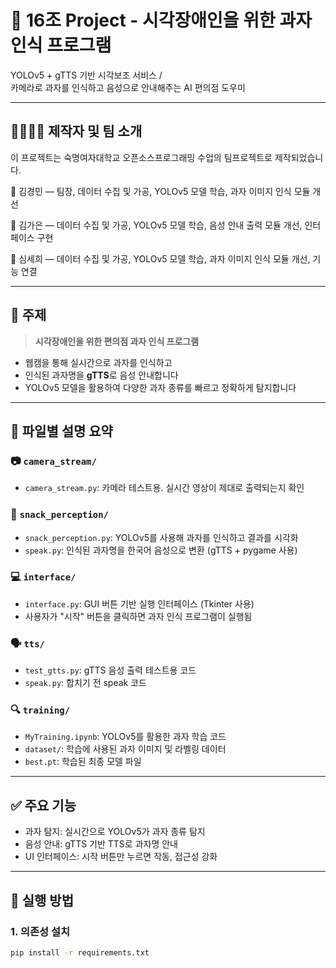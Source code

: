 # 🍪 16조 Project - 시각장애인을 위한 과자 인식 프로그램
YOLOv5 + gTTS 기반 시각보조 서비스 /  
카메라로 과자를 인식하고 음성으로 안내해주는 AI 편의점 도우미

---

## 👨‍👩‍👧‍👦 제작자 및 팀 소개
이 프로젝트는 숙명여자대학교 오픈소스프로그래밍 수업의 팀프로젝트로 제작되었습니다.

👤 김경민 — 팀장, 데이터 수집 및 가공, YOLOv5 모델 학습, 과자 이미지 인식 모듈 개선

👤 김가은 — 데이터 수집 및 가공, YOLOv5 모델 학습, 음성 안내 출력 모듈 개선, 인터페이스 구현

👤 심세희 — 데이터 수집 및 가공, YOLOv5 모델 학습, 과자 이미지 인식 모듈 개선, 기능 연결


---

## 🎯 주제

> **시각장애인을 위한 편의점 과자 인식 프로그램**

- 웹캠을 통해 실시간으로 과자를 인식하고
- 인식된 과자명을 **gTTS**로 음성 안내합니다
- YOLOv5 모델을 활용하여 다양한 과자 종류를 빠르고 정확하게 탐지합니다

---

## 📁 파일별 설명 요약

### 📷 `camera_stream/`

- `camera_stream.py`: 카메라 테스트용. 실시간 영상이 제대로 출력되는지 확인

### 🧠 `snack_perception/`

- `snack_perception.py`: YOLOv5를 사용해 과자를 인식하고 결과를 시각화
- `speak.py`: 인식된 과자명을 한국어 음성으로 변환 (gTTS + pygame 사용)

### 💻 `interface/`

- `interface.py`: GUI 버튼 기반 실행 인터페이스 (Tkinter 사용)
- 사용자가 "시작" 버튼을 클릭하면 과자 인식 프로그램이 실행됨

### 🗣 `tts/`

- `test_gtts.py`: gTTS 음성 출력 테스트용 코드
- `speak.py`: 합치기 전 speak 코드 

### 🔍 `training/`

- `MyTraining.ipynb`: YOLOv5를 활용한 과자 학습 코드
- `dataset/`: 학습에 사용된 과자 이미지 및 라벨링 데이터
- `best.pt`: 학습된 최종 모델 파일

---

## ✅ 주요 기능

- 과자 탐지: 실시간으로 YOLOv5가 과자 종류 탐지
- 음성 안내: gTTS 기반 TTS로 과자명 안내
- UI 인터페이스: 시작 버튼만 누르면 작동, 접근성 강화

---

## 🔧 실행 방법

### 1. 의존성 설치
```bash
pip install -r requirements.txt




